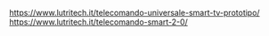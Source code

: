 https://www.lutritech.it/telecomando-universale-smart-tv-prototipo/
https://www.lutritech.it/telecomando-smart-2-0/
